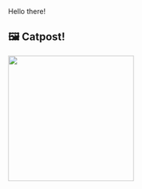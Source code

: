 Hello there!



## 🖼️ Catpost!

<sub>
    <img src="https://cdn2.thecatapi.com/images/MTY1NDQ1NQ.jpg" height="256">
</sub>

